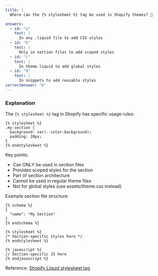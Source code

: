 ```yaml
---
title: |
  Where can the {% stylesheet %} tag be used in Shopify themes? 🎨

answers:
  - id: "a"
    text: |
      In any .liquid file to add CSS styles
  - id: "b"
    text: |
      Only in section files to add scoped styles
  - id: "c"
    text: |
      In theme.liquid to add global styles
  - id: "d"
    text: |
      In snippets to add reusable styles
correctAnswer: "b"
---
```


### Explanation

The `{% stylesheet %}` tag in Shopify has specific usage rules:

```liquid
{% stylesheet %}
.my-section {
  background: var(--color-background);
  padding: 20px;
}
{% endstylesheet %}
```

Key points:
- Can ONLY be used in section files
- Provides scoped styles for the section
- Part of section architecture
- Cannot be used in regular theme files
- Not for global styles (use assets/theme.css instead)

Example section file structure:
```liquid
{% schema %}
{
  "name": "My Section"
}
{% endschema %}

{% stylesheet %}
/* Section-specific styles here */
{% endstylesheet %}

{% javascript %}
// Section-specific JS here
{% endjavascript %}
```

Reference: [Shopify Liquid stylesheet tag](https://shopify.dev/docs/api/liquid/tags/stylesheet) 